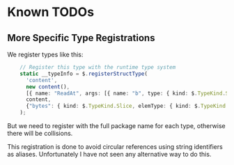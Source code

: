 # Known TODOs

## More Specific Type Registrations

We register types like this:

```typescript
	// Register this type with the runtime type system
	static __typeInfo = $.registerStructType(
	  'content',
	  new content(),
	  [{ name: "ReadAt", args: [{ name: "b", type: { kind: $.TypeKind.Slice, elemType: { kind: $.TypeKind.Basic, name: "number" } } }, { name: "off", type: { kind: $.TypeKind.Basic, name: "number" } }], returns: [{ type: { kind: $.TypeKind.Basic, name: "number" } }, { type: { kind: $.TypeKind.Interface, name: 'GoError', methods: [{ name: 'Error', args: [], returns: [{ type: { kind: $.TypeKind.Basic, name: 'string' } }] }] } }] }, { name: "ProcessData", args: [{ name: "input", type: { kind: $.TypeKind.Basic, name: "number" } }], returns: [{ type: { kind: $.TypeKind.Basic, name: "number" } }, { type: { kind: $.TypeKind.Basic, name: "string" } }, { type: { kind: $.TypeKind.Basic, name: "boolean" } }] }],
	  content,
	  {"bytes": { kind: $.TypeKind.Slice, elemType: { kind: $.TypeKind.Basic, name: "number" } }}
	);
```

But we need to register with the full package name for each type, otherwise there will be collisions.

This registration is done to avoid circular references using string identifiers as aliases. Unfortunately I have not seen any alternative way to do this.

